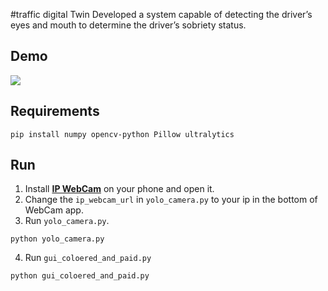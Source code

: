#traffic digital Twin
Developed a system capable of detecting the driver’s eyes and mouth to determine the driver’s sobriety status.

## Demo
![](./demo/blueprint/png)

## Requirements
```
pip install numpy opencv-python Pillow ultralytics
```

## Run
1. Install **[IP WebCam](https://play.google.com/store/apps/details?id=com.pas.webcam&hl=en_US)** on your phone and open it.
2. Change the `ip_webcam_url` in `yolo_camera.py` to your ip in the bottom of WebCam app.
3. Run `yolo_camera.py`.
```
python yolo_camera.py
```
4. Run `gui_coloered_and_paid.py`
```
python gui_coloered_and_paid.py
```
